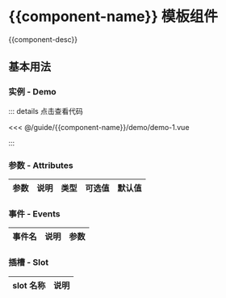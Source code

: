 
<script setup>
import demo1 from './demo/demo-1.vue'
</script>

# {{component-name}} 模板组件

{{component-desc}}

## 基本用法

### 实例 - Demo

<demo-1 />

::: details 点击查看代码

<<< @/guide/{{component-name}}/demo/demo-1.vue

:::

### 参数 - Attributes

| 参数 | 说明  | 类型     | 可选值                                              | 默认值  |
| :-- | :--   | :--     | :------------------------------------------------- | :----- |

### 事件 - Events

| 事件名 | 说明                     | 参数           |
| ------ | ------------------------ | -------------- |


### 插槽 - Slot

| slot 名称 | 说明           |
| --------- | -------------- |
